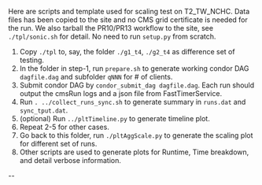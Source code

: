 Here are scripts and template used for scaling test on T2_TW_NCHC. Data files has been copied to the site and no CMS grid certificate is needed for the run.
We also tarball the PR10/PR13 workflow to the site, see `./tpl/sonic.sh` for detail. No need to run `setup.py` from scratch.

1) Copy `./tpl` to, say, the folder `./g1_t4`, `./g2_t4` as difference set of testing.
2) In the folder in step-1, run `prepare.sh` to generate working condor DAG `dagfile.dag` and subfolder `qNNN` for # of clients.
3) Submit condor DAG by `condor_submit_dag dagfile.dag`. Each run should output the cmsRun logs and a json file from FastTimerService.
4) Run `. ../collect_runs_sync.sh` to generate summary in `runs.dat` and `sync_tput.dat`.
5) (optional) Run `../pltTimeline.py` to generate timeline plot.
6) Repeat 2-5 for other cases.
7) Go back to this folder, run `./pltAggScale.py` to generate the scaling plot for different set of runs.
8) Other scripts are used to generate plots for Runtime, Time breakdown, and detail verbose information.

--
